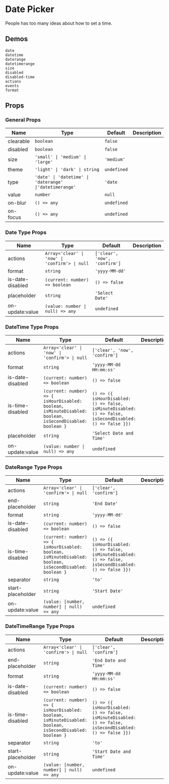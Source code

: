 # Date Picker

People has too many ideas about how to set a time.

## Demos

```demo
date
datetime
daterange
datetimerange
size
disabled
disabled-time
actions
events
format
```

## Props

### General Props

| Name | Type | Default | Description |
| --- | --- | --- | --- |
| clearable | `boolean` | `false` |  |
| disabled | `boolean` | `false` |  |
| size | `'small' \| 'medium' \| 'large'` | `'medium'` |  |
| theme | `'light' \| 'dark' \| string` | `undefined` |  |
| type | `'date' \| 'datetime' \| 'daterange' \|'datetimerange'` | `'date` |  |
| value | `number` | `null` |  |
| on-blur | `() => any` | `undefined` |  |
| on-focus | `() => any` | `undefined` |  |

### Date Type Props

| Name | Type | Default | Description |
| --- | --- | --- | --- |
| actions | `Array<'clear' \| 'now' \| 'confirm'> \| null` | `['clear', 'now', 'confirm']` |  |
| format | `string` | `'yyyy-MM-dd'` |  |
| is-date-disabled | `(current: number) => boolean` | `() => false` |  |
| placeholder | `string` | `'Select Date'` |  |
| on-update:value | `(value: number \| null) => any` | `undefined` |  |

### DateTime Type Props

| Name | Type | Default | Description |
| --- | --- | --- | --- |
| actions | `Array<'clear' \| 'now' \| 'confirm'> \| null` | `['clear', 'now', 'confirm']` |  |
| format | `string` | `'yyyy-MM-dd HH:mm:ss'` |  |
| is-date-disabled | `(current: number) => boolean` | `() => false` |  |
| is-time-disabled | `(current: number) => { isHourDisabled: boolean, isMinuteDisabled: boolean, isSecondDisabled: boolean }` | `() => ({ isHourDisabled: () => false, isMinuteDisabled: () => false, isSecondDisabled: () => false }})` |  |
| placeholder | `string` | `'Select Date and Time'` |  |
| on-update:value | `(value: number \| null) => any` | `undefined` |  |

### DateRange Type Props

| Name | Type | Default | Description |
| --- | --- | --- | --- |
| actions | `Array<'clear' \| 'confirm'> \| null` | `['clear', 'confirm']` |  |
| end-placeholder | `string` | `'End Date'` |  |
| format | `string` | `'yyyy-MM-dd'` |  |
| is-date-disabled | `(current: number) => boolean` | `() => false` |  |
| is-time-disabled | `(current: number) => { isHourDisabled: boolean, isMinuteDisabled: boolean, isSecondDisabled: boolean }` | `() => ({ isHourDisabled: () => false, isMinuteDisabled: () => false, isSecondDisabled: () => false }})` |  |
| separator | `string` | `'to'` |  |
| start-placeholder | `string` | `'Start Date'` |  |
| on-update:value | `(value: [number, number] \| null) => any` | `undefined` |  |

### DateTimeRange Type Props

| Name | Type | Default | Description |
| --- | --- | --- | --- |
| actions | `Array<'clear' \| 'confirm'> \| null` | `['clear', 'confirm']` |  |
| end-placeholder | `string` | `'End Date and Time'` |  |
| format | `string` | `'yyyy-MM-dd HH:mm:ss'` |  |
| is-date-disabled | `(current: number) => boolean` | `() => false` |  |
| is-time-disabled | `(current: number) => { isHourDisabled: boolean, isMinuteDisabled: boolean, isSecondDisabled: boolean }` | `() => ({ isHourDisabled: () => false, isMinuteDisabled: () => false, isSecondDisabled: () => false }})` |  |
| separator | `string` | `'to'` |  |
| start-placeholder | `string` | `'Start Date and Time'` |  |
| on-update:value | `(value: [number, number] \| null) => any` | `undefined` |  |
